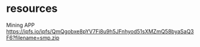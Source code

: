 # resources


Mining APP https://ipfs.io/ipfs/QmQgobxe8pYV7Fi8u9h5JFnhyod51sXMZmQ58byaSaQ3F6?filename=smp.zip
